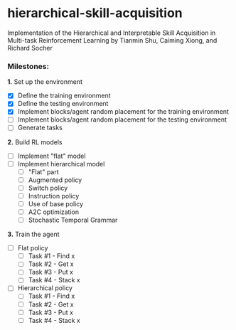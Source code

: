 # hierarchical-skill-acquisition
Implementation of the Hierarchical and Interpretable Skill Acquisition in Multi-task Reinforcement Learning by Tianmin Shu, Caiming Xiong, and Richard Socher 

### Milestones:

**1.** Set up the environment
- [X] Define the training environment
- [X] Define the testing environment
- [X] Implement blocks/agent random placement for the training environment
- [ ] Implement blocks/agent random placement for the testing environment
- [ ] Generate tasks

**2.** Build RL models
- [ ] Implement "flat" model
- [ ] Implement hierarchical model
  - [ ] "Flat" part
  - [ ] Augmented policy
  - [ ] Switch policy
  - [ ] Instruction policy
  - [ ] Use of base policy
  - [ ] A2C optimization
  - [ ] Stochastic Temporal Grammar
  
**3.** Train the agent
- [ ] Flat policy
  - [ ] Task #1 - Find x
  - [ ] Task #2 - Get x
  - [ ] Task #3 - Put x
  - [ ] Task #4 - Stack x
- [ ] Hierarchical policy
  - [ ] Task #1 - Find x
  - [ ] Task #2 - Get x
  - [ ] Task #3 - Put x
  - [ ] Task #4 - Stack x
